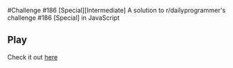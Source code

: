 #Challenge #186 [Special][Intermediate]
A solution to r/dailyprogrammer's challenge #186 [Special] in JavaScript 

## Play
Check it out [here](http://cncplyr.github.io/dailyprogrammer-186-special)
